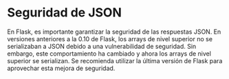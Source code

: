# Seguridad de JSON

En Flask, es importante garantizar la seguridad de las respuestas JSON. En versiones anteriores a la 0.10 de Flask, los arrays de nivel superior no se serializaban a JSON debido a una vulnerabilidad de seguridad. Sin embargo, este comportamiento ha cambiado y ahora los arrays de nivel superior se serializan. Se recomienda utilizar la última versión de Flask para aprovechar esta mejora de seguridad.
